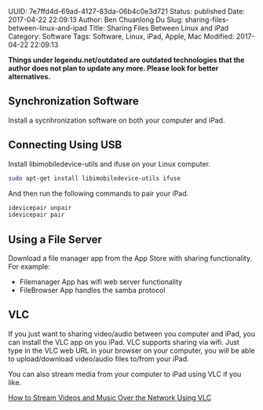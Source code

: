 UUID: 7e7ffd4d-69ad-4127-83da-06b4c0e3d721
Status: published
Date: 2017-04-22 22:09:13
Author: Ben Chuanlong Du
Slug: sharing-files-between-linux-and-ipad
Title: Sharing Files Between Linux and iPad
Category: Software
Tags: Software, Linux, iPad, Apple, Mac
Modified: 2017-04-22 22:09:13

**Things under legendu.net/outdated are outdated technologies that the author does not plan to update any more. Please look for better alternatives.**

## Synchronization Software

Install a sycnhronization software on both your computer and iPad.

## Connecting Using USB

Install libimobiledevice-utils and ifuse on your Linux computer.
```bash
sudo apt-get install libimobiledevice-utils ifuse
```
And then run the following commands to pair your iPad.
```bash
idevicepair unpair 
idevicepair pair
```

## Using a File Server

Download a file manager app from the App Store with sharing functionality.
For example:

- Filemanager App has wifi web server functionality
- FileBrowser App handles the samba protocol

## VLC

If you just want to sharing video/audio between you computer and iPad, 
you can install the VLC app on you iPad.
VLC supports sharing via wifi. 
Just type in the VLC web URL in your browser on your computer, 
you will be able to upload/download video/audio files to/from your iPad.

You can also stream media from your computer to iPad using VLC if you like.

[How to Stream Videos and Music Over the Network Using VLC](https://www.howtogeek.com/118075/how-to-stream-videos-and-music-over-the-network-using-vlc/)
